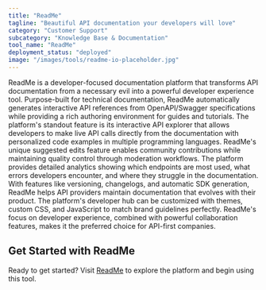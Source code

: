 ```yaml
---
title: "ReadMe"
tagline: "Beautiful API documentation your developers will love"
category: "Customer Support"
subcategory: "Knowledge Base & Documentation"
tool_name: "ReadMe"
deployment_status: "deployed"
image: "/images/tools/readme-io-placeholder.jpg"
---
```

ReadMe is a developer-focused documentation platform that transforms API documentation from a necessary evil into a powerful developer experience tool. Purpose-built for technical documentation, ReadMe automatically generates interactive API references from OpenAPI/Swagger specifications while providing a rich authoring environment for guides and tutorials. The platform's standout feature is its interactive API explorer that allows developers to make live API calls directly from the documentation with personalized code examples in multiple programming languages. ReadMe's unique suggested edits feature enables community contributions while maintaining quality control through moderation workflows. The platform provides detailed analytics showing which endpoints are most used, what errors developers encounter, and where they struggle in the documentation. With features like versioning, changelogs, and automatic SDK generation, ReadMe helps API providers maintain documentation that evolves with their product. The platform's developer hub can be customized with themes, custom CSS, and JavaScript to match brand guidelines perfectly. ReadMe's focus on developer experience, combined with powerful collaboration features, makes it the preferred choice for API-first companies.
## Get Started with ReadMe

Ready to get started? Visit [ReadMe](https://readme.com) to explore the platform and begin using this tool.
